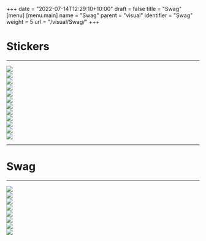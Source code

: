 +++
date = "2022-07-14T12:29:10+10:00"
draft = false
title = "Swag"
[menu]
  [menu.main]
    name = "Swag"
    parent = "visual"
    identifier = "Swag"
    weight = 5
    url = "/visual/Swag/"
+++

<div class="row text-left">
    <div class="col-xs-12">
      <div class="page-header">
        <a class="page-header--anchor" id="title"></a>
          <h1>Stickers</h1>
          <hr class="teal-line">
      </div>
    </div>
</div>
<div class="row longform">
    <div class="col-md-3">
      <div class="panel panel-default">
        <div class="panel-body">
          <img src="/img/swag/influx-decal-white.webp" class="downloads--thumb" />
        </div>
      </div>
    </div>
    <div class="col-md-3">
      <div class="panel panel-default">
        <div class="panel-body">
          <img src="/img/swag/InfluxDBU sticker.webp" class="downloads--thumb" />
        </div>
      </div>
    </div>
    <div class="col-md-3">
      <div class="panel panel-default">
        <div class="panel-body">
          <img src="/img/swag/navy-dubo.webp" class="downloads--thumb" />
        </div>
      </div>
    </div>
    <div class="col-md-3">
      <div class="panel panel-default">
        <div class="panel-body">
          <img src="/img/swag/pink-cubo.webp" class="downloads--thumb" />
        </div>
      </div>
    </div>
</div> 
<div class="row longform">
    <div class="col-md-3">
      <div class="panel panel-default">
        <div class="panel-body">
          <img src="/img/swag/giraffe-decal.webp" class="downloads--thumb" />
        </div>
      </div>
    </div>
    <div class="col-md-3">
      <div class="panel panel-default">
        <div class="panel-body">
          <img src="/img/swag/tiger-decal.webp" class="downloads--thumb" />
        </div>
      </div>
    </div>
    <div class="col-md-3">
      <div class="panel panel-default">
        <div class="panel-body">
          <img src="/img/swag/kaola-decal.webp" class="downloads--thumb" />
        </div>
      </div>
    </div>
    <div class="col-md-3">
      <div class="panel panel-default">
        <div class="panel-body">
          <img src="/img/swag/impala-decal.webp" class="downloads--thumb" />
        </div>
      </div>
    </div>
</div>
<div class="row longform">
    <div class="col-md-3">
      <div class="panel panel-default">
        <div class="panel-body">
          <img src="/img/swag/animal-stickersheet.webp" class="downloads--thumb" />
        </div>
      </div>
    </div>
    <div class="col-md-3">
      <div class="panel panel-default">
        <div class="panel-body">
          <img src="/img/swag/muscles-stickersheet.webp" class="downloads--thumb" />
        </div>
      </div>
    </div>
    <div class="col-md-3">
      <div class="panel panel-default">
        <div class="panel-body">
          <img src="/img/swag/space-stickersheet_1.webp" class="downloads--thumb" />
        </div>
      </div>
    </div>
     <div class="col-md-3">
      <div class="panel panel-default">
        <div class="panel-body">
          <img src="/img/swag/tiger-stickers.png" class="downloads--thumb" />
        </div>
      </div>
    </div>
</div>
<div class="row longform">
    <div class="col-xs-12 py-40">
      <hr class="dark" />
    </div>
</div>
<div class="row text-left">
    <div class="col-xs-12">
      <div class="page-section">
        <a class="page-header--anchor" id="title"></a>
          <h1>Swag</h1>
          <hr class="teal-line">
      </div>
    </div>
</div>
<div class="row longform">
    <div class="col-md-3">
      <div class="panel panel-default">
        <div class="panel-body">
          <img src="/img/swag/jacket-front.webp" class="downloads--thumb" />
        </div>
      </div>
    </div>
    <div class="col-md-3">
      <div class="panel panel-default">
        <div class="panel-body">
          <img src="/img/swag/about-time.webp" class="downloads--thumb" />
        </div>
      </div>
    </div>
    <div class="col-md-3">
      <div class="panel panel-default">
        <div class="panel-body">
          <img src="/img/swag/cubo-teal-tee.webp" class="downloads--thumb" />
        </div>
      </div>
    </div>
    <div class="col-md-3">
      <div class="panel panel-default">
        <div class="panel-body">
          <img src="/img/swag/IDBU-front.webp" class="downloads--thumb" />
        </div>
      </div>
    </div>
</div>  
<div class="row longform">
    <div class="col-md-3">
      <div class="panel panel-default">
        <div class="panel-body">
          <img src="/img/swag/koala.webp" class="downloads--thumb" />
        </div>
      </div>
    </div>
    <div class="col-md-3">
      <div class="panel panel-default">
        <div class="panel-body">
          <img src="/img/swag/girafe.webp" class="downloads--thumb" />
        </div>
      </div>
    </div>
    <div class="col-md-3">
      <div class="panel panel-default">
        <div class="panel-body">
          <img src="/img/swag/tiger.webp" class="downloads--thumb" />
        </div>
      </div>
    </div>
    <div class="col-md-3">
      <div class="panel panel-default">
        <div class="panel-body">
          <img src="/img/swag/hat-front.webp" class="downloads--thumb" />
        </div>
      </div>
    </div>
</div> 